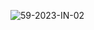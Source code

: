 ![59-2023-IN-02](https://github.com/hrisi14/OS-tasks/assets/117001358/e6e16d85-d430-458e-a51f-2f9c95707683)
